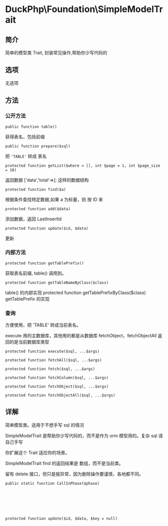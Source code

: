 # DuckPhp\Foundation\SimpleModelTrait

## 简介

简单的模型类 Trait, 封装常见操作,帮助你少写代码的

## 选项

无选项

## 方法
### 公开方法
    public function table()
获得表名，包括前缀

    public function prepare($sql)
把  `'TABLE'` 转成 表名

    protected function getList($where = [], int $page = 1, int $page_size = 10)
返回数据 ['data','total'=>]; 这样的数据结构


    protected function find($a)
根据条件查找特定数据,如果 a 为标量，则 按 ID 来

    protected function add($data)
添加数据，返回 LastInsertId

    protected function update($id, $data)
更新


### 内部方法

    protected function getTablePrefix()
获取表名前缀, table() 调用到。


    protected function getTableNameByClass($class)
table() 的内部实现
    protected function getTablePrefixByClass($class)
getTablePrefix 的实现

### 查询
方便使用，把 'TABLE' 转成当前表名。

execute 用的主数据库，其他用的都是从数据库
fetchObject，fetchObjectAll 返回的是当前数据库类型

    protected function execute($sql, ...$args)

    protected function fetchAll($sql, ...$args)

    protected function fetch($sql, ...$args)

    protected function fetchColumn($sql, ...$args)

    protected function fetchObject($sql, ...$args)

    protected function fetchObjectAll($sql, ...$args)
## 详解
简单模型类。适用于不想手写 sql 的情况

SimpleModelTrait 是帮助你少写代码的，而不是作为 orm 模型用的。复杂 sql 请自己手写

你扩展这个  Trait 适应你的场景。

SimpleModelTrait  find 的返回结果是 数组，而不是当前类。

留有 delete 接口，但只是报异常，因为删除操作要谨慎，各地都不同。
    

    public static function CallInPhase($phase)







    protected function update($id, $data, $key = null)

